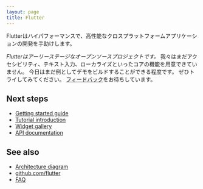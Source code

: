 ```yaml
---
layout: page
title: Flutter
---
```


Flutterはハイパフォーマンスで、高性能なクロスプラットフォームアプリケーションの開発を手助けします。

_Flutterはアーリーステージなオープンソースプロジェクトです。_
我々はまだアクセシビリティ、テキスト入力、ローカライズといったコアの機能を用意できていません。
今日はまだ例としてデモをビルドすることができる程度です。
ぜひトライしてみてください。
[フィードバック](mailto:flutter-dev@googlegroups.com)をお待ちしています。

## Next steps

 - [Getting started guide](getting-started)
 - [Tutorial introduction](tutorial)
 - [Widget gallery](widgets)
 - [API documentation](https://domokit.github.io/docs/sky/)

## See also

 - [Architecture diagram](https://docs.google.com/presentation/d/1cw7A4HbvM_Abv320rVgPVGiUP2msVs7tfGbkgdrTy0I/edit?usp=sharing)
 - [github.com/flutter](https://github.com/flutter/engine/)
 - [FAQ](faq)
